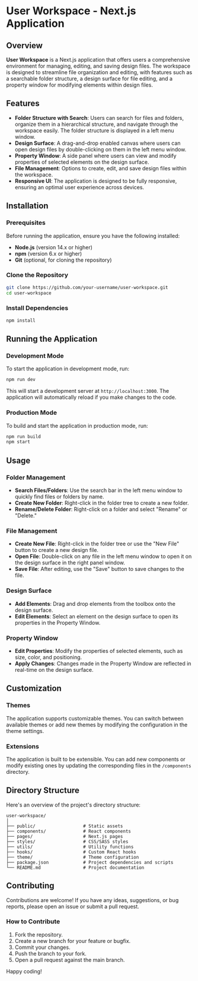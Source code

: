 # User Workspace - Next.js Application

## Overview

**User Workspace** is a Next.js application that offers users a comprehensive environment for managing, editing, and saving design files. The workspace is designed to streamline file organization and editing, with features such as a searchable folder structure, a design surface for file editing, and a property window for modifying elements within design files.

## Features

- **Folder Structure with Search**: Users can search for files and folders, organize them in a hierarchical structure, and navigate through the workspace easily. The folder structure is displayed in a left menu window.
- **Design Surface**: A drag-and-drop enabled canvas where users can open design files by double-clicking on them in the left menu window.
- **Property Window**: A side panel where users can view and modify properties of selected elements on the design surface.
- **File Management**: Options to create, edit, and save design files within the workspace.
- **Responsive UI**: The application is designed to be fully responsive, ensuring an optimal user experience across devices.

## Installation

### Prerequisites

Before running the application, ensure you have the following installed:

- **Node.js** (version 14.x or higher)
- **npm** (version 6.x or higher)
- **Git** (optional, for cloning the repository)

### Clone the Repository

```bash
git clone https://github.com/your-username/user-workspace.git
cd user-workspace
```

### Install Dependencies

```bash
npm install
```

## Running the Application

### Development Mode

To start the application in development mode, run:

```bash
npm run dev
```

This will start a development server at `http://localhost:3000`. The application will automatically reload if you make changes to the code.

### Production Mode

To build and start the application in production mode, run:

```bash
npm run build
npm start
```

## Usage

### Folder Management

- **Search Files/Folders**: Use the search bar in the left menu window to quickly find files or folders by name.
- **Create New Folder**: Right-click in the folder tree to create a new folder.
- **Rename/Delete Folder**: Right-click on a folder and select "Rename" or "Delete."

### File Management

- **Create New File**: Right-click in the folder tree or use the "New File" button to create a new design file.
- **Open File**: Double-click on any file in the left menu window to open it on the design surface in the right panel window.
- **Save File**: After editing, use the "Save" button to save changes to the file.

### Design Surface

- **Add Elements**: Drag and drop elements from the toolbox onto the design surface.
- **Edit Elements**: Select an element on the design surface to open its properties in the Property Window.

### Property Window

- **Edit Properties**: Modify the properties of selected elements, such as size, color, and positioning.
- **Apply Changes**: Changes made in the Property Window are reflected in real-time on the design surface.

## Customization

### Themes

The application supports customizable themes. You can switch between available themes or add new themes by modifying the configuration in the theme settings.

### Extensions

The application is built to be extensible. You can add new components or modify existing ones by updating the corresponding files in the `/components` directory.

## Directory Structure

Here's an overview of the project's directory structure:

```
user-workspace/
│
├── public/                  # Static assets
├── components/              # React components
├── pages/                   # Next.js pages
├── styles/                  # CSS/SASS styles
├── utils/                   # Utility functions
├── hooks/                   # Custom React hooks
├── theme/                   # Theme configuration
├── package.json             # Project dependencies and scripts
└── README.md                # Project documentation
```

## Contributing

Contributions are welcome! If you have any ideas, suggestions, or bug reports, please open an issue or submit a pull request.

### How to Contribute

1. Fork the repository.
2. Create a new branch for your feature or bugfix.
3. Commit your changes.
4. Push the branch to your fork.
5. Open a pull request against the main branch.
 

Happy coding!
